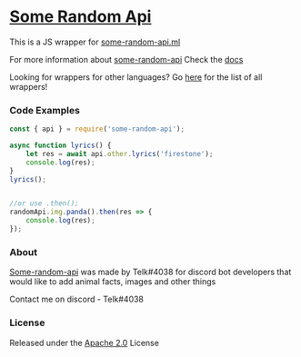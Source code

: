 # [Some Random Api](https://some-random-api.ml)
This is a JS wrapper for [some-random-api.ml](https://some-random-api.ml)


For more information about [some-random-api](https://some-random-api.ml)
Check the [docs](https://some-random-api.ml/docs)

Looking for wrappers for other languages?
Go [here](https://some-random-api.ml/wrappers) for the list of all wrappers!



### Code Examples

```javascript
const { api } = require('some-random-api');

async function lyrics() {
    let res = await api.other.lyrics('firestone');
    console.log(res);
}
lyrics();


//or use .then();
randomApi.img.panda().then(res => {
    console.log(res);
});
```


### About
[Some-random-api](https://some-random-api.ml) was made by Telk#4038 for 
discord bot developers that would like to add animal facts, images and other things

Contact me on discord - Telk#4038


### License
Released under the [Apache 2.0](LICENSE) License
